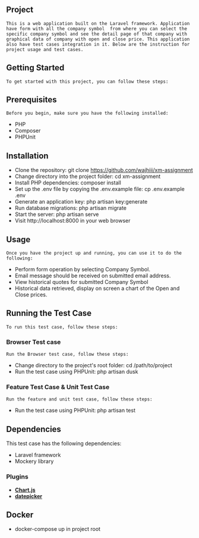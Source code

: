 ## Project 
    This is a web application built on the Laravel framework. Application have form with all the company symbol  from where you can select the specific company symbol and see the detail page of that company with graphical data of company with open and close price. This application also have test cases integration in it. Below are the instruction for project usage and test cases.

## Getting Started
    To get started with this project, you can follow these steps:

## Prerequisites
    Before you begin, make sure you have the following installed:
- PHP
- Composer
- PHPUnit
## Installation
- Clone the repository: git clone https://github.com/wajhiii/xm-assignment
- Change directory into the project folder: cd xm-assignment
- Install PHP dependencies: composer install
- Set up the .env file by copying the .env.example file: cp .env.example .env
- Generate an application key: php artisan key:generate
- Run database migrations: php artisan migrate
- Start the server: php artisan serve
- Visit http://localhost:8000 in your web browser

## Usage
    Once you have the project up and running, you can use it to do the following:

- Perform form operation by selecting  Company Symbol.
- Email message should be received on submitted email address.
- View historical quotes for submitted Company Symbol 
- Historical data retrieved, display on screen a chart of the Open and Close prices.


## Running the Test Case
    To run this test case, follow these steps:

### Browser Test case
    Run the Browser test case, follow these steps:
- Change directory to the project's root folder: cd /path/to/project
- Run the test case using PHPUnit: php artisan dusk


### Feature Test Case & Unit Test Case
    Run the feature and unit test case, follow these steps:
- Run the test case using PHPUnit: php artisan test

## Dependencies
This test case has the following dependencies:

- Laravel framework
- Mockery library


### Plugins

- **[Chart.js](https://www.chartjs.org/)**
- **[datepicker](https://jqueryui.com/datepicker/)**


## Docker
- docker-compose up in project root
